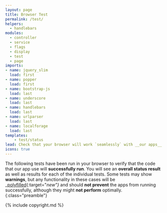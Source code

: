 ```yaml
---
layout: page
title: Browser Test
permalink: /test/
helpers:
  - handlebars
modules:
  - controller
  - service
  - flags
  - display
  - test
  - page
imports:
- name: jquery_slim
  load: first
- name: popper
  load: first
- name: bootstrap-js
  load: last
- name: underscore
  load: last
- name: handlebars
  load: last
- name: urlparser
  load: last
- name: localforage
  load: last
templates:
    - test/status
lead: Check that your browser will work `seamlessly` with __our apps__. The tests below will highlight any issues, or give you the green light that everything is going to be __just fine__!
icons: true
---
```


The following tests have been run in your browser to verify that the code that our app use will __successfully run__. You will see an __overall status result__ as well as results for each of the individual tests. Some tests may show __warnings__, but any functionality in these cases will be _[polyfilled](https://remysharp.com/2010/10/08/what-is-a-polyfill){:target="_new"}_ and should __not prevent__ the apps from running successfully, although they might __not perform__ optimally.
{:class="preamble"}

{% include copyright.md %}